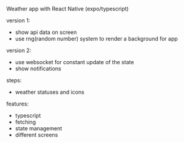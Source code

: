 Weather app with React Native (expo/typescript)

version 1:

- show api data on screen
- use rng(random number) system to render a background for app

version 2:

- use websocket for constant update of the state
- show notifications

steps:

- weather statuses and icons

features:

- typescript
- fetching
- state management
- different screens
